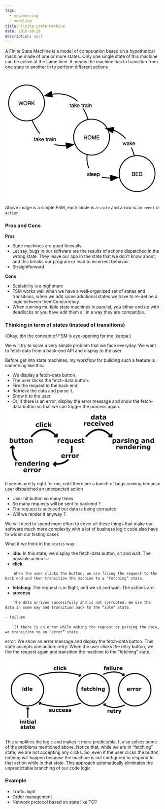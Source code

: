 ```yaml
---
tags: 
  - engineering
  - modeling
title: Finite State Machine
date: 2018-08-29
description: null
---
```


A Finite State Machine is a model of computation based on a hypothetical machine made of one or more states. Only one single state of this machine can be active at the same time. It means the machine has to transition from one state to another in to perform different actions

![](assets/finite-state-machine_db5600646453d67b0df29dfa3c9dc5b0_md5.webp)

Above image is a simple FSM, each circle is a `state` and arrow is an `event` or `action`.

### Pros and Cons
**Pros**
* State machines are good firewalls
* Let say, bugs in our software are the results of actions dispatched in the wrong state. They leave our app in the state that we don't know about, and this breaks our program or lead to incorrect behavior.
* Straightforward

**Cons**
* Scalability is a nightmare
* FSM works well when we have a well-organized set of states and transitions, when we add some additional states we have to re-define a logic between themConcurrency
* When running multiple state machines in parallel, you either end up with deadlocks or you have edit them all in a way they are compatible.

### Thinking in term of states (instead of transitions)
(Okay, tbh the concept of FSM is eye-opening for me :kappa:)

We will try to solve a very simple problem that we face everyday. We want to fetch data from a back-end API and display to the user

Before get into state machines, my workflow for building such a feature is something like this:
* We display a fetch-data button.
* The user clicks the fetch-data button.
* Fire the request to the back end.
* Retrieve the data and parse it.
* Show it to the user.
* Or, if there is an error, display the error message and show the fetch-data button so that we can trigger the process again.

![](assets/finite-state-machine_93ba1268646d3675466aa8887079d580_md5.webp)

It seems pretty right for me, until there are a bunch of bugs coming because user dispatched an unexpected action
* User hit button so many times
* So many requests will be sent to backend ?
* The request is succeed but data is being corrupted
* Will we render it anyway ?

We will need to spend more effort to cover all these things that make our software much more complexity with a lot of business logic code also have to widen our testing cases

What if we think in the `states` way:
* **idle:** In this state, we display the fetch-data button, sit and wait. The possible action is:
* **click**

```plain_text
    When the user clicks the button, we are firing the request to the back end and then transition the machine to a “fetching” state.
```

* **fetching:** The request is in flight, and we sit and wait. The actions are:
* **success**

```plain_text
    The data arrives successfully and is not corrupted. We use the data in some way and transition back to the “idle” state.

- failure

    If there is an error while making the request or parsing the data, we transition to an “error” state.
```

error: We show an error message and display the fetch-data button. This state accepts one action:
retry: When the user clicks the retry button, we fire the request again and transition the machine to the “fetching” state.

![](assets/finite-state-machine_b5d7d35ae8b3b4cbd6c0c9d8589d4dae_md5.webp)

This simplifies the logic and makes it more predictable. It also solves some of the problems mentioned above. Notice that, while we are in “fetching” state, we are not accepting any clicks. So, even if the user clicks the button, nothing will happen because the machine is not configured to respond to that action while in that state. This approach automatically eliminates the unpredictable branching of our code logic

### Example
* Traffic light
* Order management
* Network protocol based on state like TCP